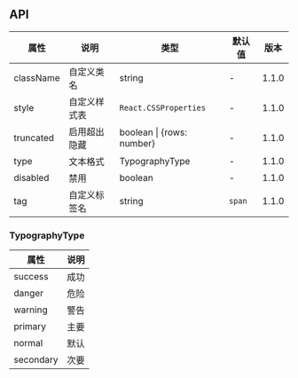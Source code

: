 ## API

| 属性      | 说明         | 类型                      | 默认值 | 版本  |
| --------- | ------------ | ------------------------- | ------ | ----- |
| className | 自定义类名   | string                    | -      | 1.1.0 |
| style     | 自定义样式表 | `React.CSSProperties`     | -      | 1.1.0 |
| truncated | 启用超出隐藏 | boolean \| {rows: number} | -      | 1.1.0 |
| type      | 文本格式     | TypographyType            | -      | 1.1.0 |
| disabled  | 禁用         | boolean                   | -      | 1.1.0 |
| tag       | 自定义标签名 | string                    | `span` | 1.1.0 |

### TypographyType

| 属性      | 说明 |
| --------- | ---- |
| success   | 成功 |
| danger    | 危险 |
| warning   | 警告 |
| primary   | 主要 |
| normal    | 默认 |
| secondary | 次要 |
